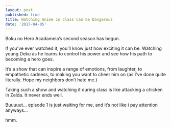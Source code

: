 ```yaml
---
layout: post
published: true
title: Watching Anime in Class Can be Dangerous
date: '2017-04-05'
---
```


Boku no Hero Acadameia’s second season has begun.

If you’ve ever watched it, you’ll know just how exciting it can be. Watching young Deku as he learns to control his power and see how his path to becoming a hero goes.

It’s a show that can inspire a range of emotions, from laughter, to empathetic sadness, to making you want to cheer him on (as I’ve done quite literally. Hope my neighbors don’t hate me.)

Taking such a show and watching it during class is like attacking a chicken in Zelda. It never ends well.

Buuuuut… episode 1 is just waiting for me, and it’s not like i pay attention anyways…

hmm.
